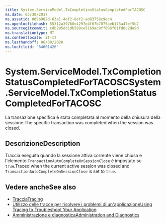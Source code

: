 ```yaml
---
title: System.ServiceModel.TxCompletionStatusCompletedForTACOSC
ms.date: 03/30/2017
ms.assetid: 089b982d-63a1-4ef2-8ef2-ad83758c9ec4
ms.openlocfilehash: 55312a39768e4297e4f67b7075aeb176a47ef5b7
ms.sourcegitcommit: cdb295dd1db589ce5169ac9ff096f01fd0c2da9d
ms.translationtype: MT
ms.contentlocale: it-IT
ms.lasthandoff: 06/09/2020
ms.locfileid: "84601426"
---
```

# <a name="systemservicemodeltxcompletionstatuscompletedfortacosc"></a><span data-ttu-id="33192-102">System.ServiceModel.TxCompletionStatusCompletedForTACOSC</span><span class="sxs-lookup"><span data-stu-id="33192-102">System.ServiceModel.TxCompletionStatusCompletedForTACOSC</span></span>
<span data-ttu-id="33192-103">La transazione specifica è stata completata al momento della chiusura della sessione.</span><span class="sxs-lookup"><span data-stu-id="33192-103">The specific transaction was completed when the session was closed.</span></span>  
  
## <a name="description"></a><span data-ttu-id="33192-104">Descrizione</span><span class="sxs-lookup"><span data-stu-id="33192-104">Description</span></span>  
 <span data-ttu-id="33192-105">Traccia eseguita quando la sessione attiva corrente viene chiusa e l'elemento `TransactionAutoCompleteOnSessionClose` è impostato su `true`.</span><span class="sxs-lookup"><span data-stu-id="33192-105">Traced when the current active session was closed and `TransactionAutoCompleteOnSessionClose` is set to `true`.</span></span>  
  
## <a name="see-also"></a><span data-ttu-id="33192-106">Vedere anche</span><span class="sxs-lookup"><span data-stu-id="33192-106">See also</span></span>

- [<span data-ttu-id="33192-107">Traccia</span><span class="sxs-lookup"><span data-stu-id="33192-107">Tracing</span></span>](index.md)
- [<span data-ttu-id="33192-108">Utilizzo delle tracce per risolvere i problemi di un'applicazione</span><span class="sxs-lookup"><span data-stu-id="33192-108">Using Tracing to Troubleshoot Your Application</span></span>](using-tracing-to-troubleshoot-your-application.md)
- [<span data-ttu-id="33192-109">Amministrazione e diagnostica</span><span class="sxs-lookup"><span data-stu-id="33192-109">Administration and Diagnostics</span></span>](../index.md)
